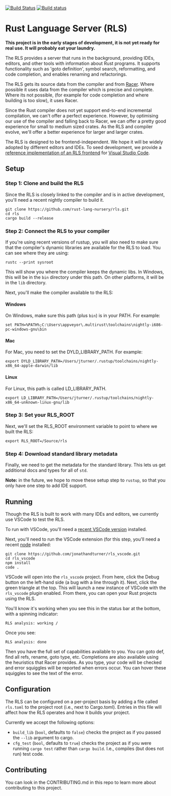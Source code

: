 [![Build Status](https://travis-ci.org/rust-lang-nursery/rls.svg?branch=master)](https://travis-ci.org/rust-lang-nursery/rls) [![Build status](https://ci.appveyor.com/api/projects/status/cxfejvsqnnc1oygs?svg=true)](https://ci.appveyor.com/project/rust-lang-nursery/rls-x6grn)



# Rust Language Server (RLS)

**This project is in the early stages of development, it is not yet ready for real
use. It will probably eat your laundry.**

The RLS provides a server that runs in the background, providing IDEs,
editors, and other tools with information about Rust programs. It supports
functionality such as 'goto definition', symbol search, reformatting, and code
completion, and enables renaming and refactorings.

The RLS gets its source data from the compiler and from
[Racer](https://github.com/phildawes/racer). Where possible it uses data from
the compiler which is precise and complete. Where its not possible, (for example
for code completion and where building is too slow), it uses Racer.

Since the Rust compiler does not yet support end-to-end incremental compilation,
we can't offer a perfect experience. However, by optimising our use of the
compiler and falling back to Racer, we can offer a pretty good experience for
small to medium sized crates. As the RLS and compiler evolve, we'll offer a
better experience for larger and larger crates.

The RLS is designed to be frontend-independent. We hope it will be widely
adopted by different editors and IDEs. To seed development, we provide a
[reference implementation of an RLS frontend](https://github.com/rust-lang-nursery/rls_vscode)
for [Visual Studio Code](https://code.visualstudio.com/).


## Setup

### Step 1: Clone and build the RLS

Since the RLS is closely linked to the compiler and is in active development,
you'll need a recent nightly compiler to build it.

```
git clone https://github.com/rust-lang-nursery/rls.git
cd rls
cargo build --release
```

### Step 2: Connect the RLS to your compiler

If you're using recent versions of rustup, you will also need to make sure that
the compiler's dynamic libraries are available for the RLS to load. You can see
where they  are using:

```
rustc --print sysroot
```

This will show you where the compiler keeps the dynamic libs. In Windows, this
will be  in the `bin` directory under this path. On other platforms, it will be
in the `lib` directory.

Next, you'll make the compiler available to the RLS:

#### Windows

On Windows, make sure this path (plus `bin`) is in your PATH.  For example:

```
set PATH=%PATH%;C:\Users\appveyor\.multirust\toolchains\nightly-i686-pc-windows-gnu\bin
```

#### Mac

For Mac, you need to set the DYLD_LIBRARY_PATH.  For example:

```
export DYLD_LIBRARY_PATH=/Users/jturner/.rustup/toolchains/nightly-x86_64-apple-darwin/lib
```

#### Linux

For Linux, this path is called LD_LIBRARY_PATH.

```
export LD_LIBRARY_PATH=/Users/jturner/.rustup/toolchains/nightly-x86_64-unknown-linux-gnu/lib
```

### Step 3: Set your RLS_ROOT 

Next, we'll set the RLS_ROOT environment variable to point to where we built
the RLS:

```
export RLS_ROOT=/Source/rls
```

### Step 4: Download standard library metadata

Finally, we need to get the metadata for the standard library.  This lets
us get additional docs and types for all of `std`.

**Note:** in the future, we hope to move these setup step to `rustup`, so that you only have one step to add IDE support.

## Running

Though the RLS is built to work with many IDEs and editors, we currently use VSCode to test the RLS.

To run with VSCode, you'll need a 
[recent VSCode version](https://code.visualstudio.com/download) installed.

Next, you'll need to run the VSCode extension (for this step, you'll need a recent [node](https://nodejs.org/en/) installed:

```
git clone https://github.com/jonathandturner/rls_vscode.git
cd rls_vscode
npm install
code .
```

VSCode will open into the `rls_vscode` project.  From here, click the Debug button on the left-hand side (a bug with a line through it).
Next, click the green triangle at the top.  This will launch a new instance of VSCode with the `rls_vscode` plugin enabled.  From there,
you can open your Rust projects using the RLS.

You'll know it's working when you see this in the status bar at the bottom, with a spinning indicator:

`RLS analysis: working /`

Once you see:

`RLS analysis: done`

Then you have the full set of capabilities available to you.  You can goto def, find all refs, rename, goto type, etc.  Completions are
also available using the heuristics that Racer provides.  As you type, your code will be checked and error squiggles will be reported
when errors occur.  You can hover these squiggles to see the text of the error.

## Configuration

The RLS can be configured on a per-project basis by adding a file called
`rls.toml` to the project root (i.e., next to Cargo.toml). Entries in this file
will affect how the RLS operates and how it builds your project.

Currently we accept the following options:

* `build_lib` (`bool`, defaults to `false`) checks the project as if you passed
  the `--lib` argument to cargo.
* `cfg_test` (`bool`, defaults to `true`) checks the project as if you were
  running `cargo test` rather than `cargo build`. I.e., compiles (but does not
  run) test code.



## Contributing

You can look in the CONTRIBUTING.md in this repo to learn more about contributing to this project.

